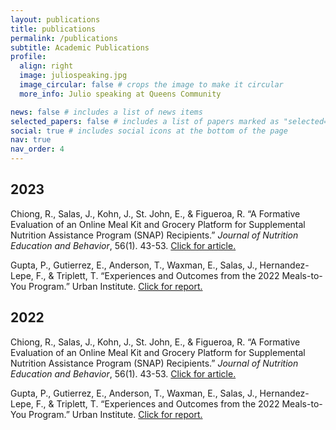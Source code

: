 ```yaml
---
layout: publications
title: publications
permalink: /publications
subtitle: Academic Publications
profile:
  align: right
  image: juliospeaking.jpg
  image_circular: false # crops the image to make it circular
  more_info: Julio speaking at Queens Community

news: false # includes a list of news items
selected_papers: false # includes a list of papers marked as "selected={true}"
social: true # includes social icons at the bottom of the page
nav: true
nav_order: 4
---
```



## **2023**

Chiong, R., Salas, J., Kohn, J., St. John, E., & Figueroa, R. “A Formative Evaluation of an Online Meal Kit and Grocery Platform for Supplemental Nutrition Assistance Program (SNAP) Recipients.” *Journal of Nutrition Education and Behavior*, 56(1). 43-53. [Click for article.](https://www.jneb.org/article/S1499-4046(23)00538-9/fulltext)

Gupta, P., Gutierrez, E., Anderson, T., Waxman, E., Salas, J., Hernandez-Lepe, F., & Triplett, T. “Experiences and Outcomes from the 2022 Meals-to-You Program.” Urban Institute. [Click for report.](https://www.urban.org/research/publication/experiences-and-outcomes-2022-meals-to-you-program)

## **2022**

Chiong, R., Salas, J., Kohn, J., St. John, E., & Figueroa, R. “A Formative Evaluation of an Online Meal Kit and Grocery Platform for Supplemental Nutrition Assistance Program (SNAP) Recipients.” *Journal of Nutrition Education and Behavior*, 56(1). 43-53. [Click for article.](https://www.jneb.org/article/S1499-4046(23)00538-9/fulltext)

Gupta, P., Gutierrez, E., Anderson, T., Waxman, E., Salas, J., Hernandez-Lepe, F., & Triplett, T. “Experiences and Outcomes from the 2022 Meals-to-You Program.” Urban Institute. [Click for report.](https://www.urban.org/research/publication/experiences-and-outcomes-2022-meals-to-you-program)


